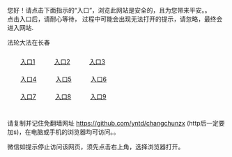 您好！请点击下面指示的“入口”，浏览此网站是安全的，且为您带来平安。。 <br/>
点击入口后，请耐心等待， 过程中可能会出现无法打开的提示，请忽略，最终会进入网站. </br>

法轮大法在长春<br/>
<div style="padding:10px"><a style="margin:20px" target="_blank" href="https://d18rrtmy76lgjn.cloudfront.net/2Qpsp?dpmhwjnu" id="ccLink1" rel="nofollow">入口1</a> <a target="_blank" style="margin:20px" href="https://d3mmqa2o2hq14x.cloudfront.net/2Qpsp?cdblx" id="ccLink2" rel="nofollow">入口2</a> <a style="margin:20px" target="_blank" href="https://d39bnkgv8nfwwh.cloudfront.net/2Qpsp?hgcjwa" id="ccLink3" rel="nofollow">入口3</a></div>

<div style="padding:10px" ><a style="margin:20px" target="_blank" href="https://d18rrtmy76lgjn.cloudfront.net/2Qpsp?dpmhwjnu" id="ccLink4" rel="nofollow">入口4</a> <a style="margin:20px" href="https://d3mmqa2o2hq14x.cloudfront.net/2Qpsp?cdblx" target="_blank" id="ccLink5" rel="nofollow">入口5</a> <a style="margin:20px" href="https://d39bnkgv8nfwwh.cloudfront.net/2Qpsp?hgcjwa" target="_blank" id="ccLink6" rel="nofollow">入口6</a></div>

<div style="padding:10px"><a style="margin:20px" target="_blank" href="https://d18rrtmy76lgjn.cloudfront.net/2Qpsp?dpmhwjnu" id="ccLink7" rel="nofollow">入口7</a> <a style="margin:20px" href="https://d3mmqa2o2hq14x.cloudfront.net/2Qpsp?cdblx" target="_blank" id="ccLink8" rel="nofollow">入口8</a> <a style="margin:20px" target="_blank" href="https://d39bnkgv8nfwwh.cloudfront.net/2Qpsp?hgcjwa" id="ccLink9" rel="nofollow">入口9</a></div>

<br/>



请复制并记住免翻墙网址 https://github.com/yntd/changchunzx (http后一定要加s)，在电脑或手机的浏览器均可访问。。<br/>

微信如提示停止访问该网页，须先点击右上角，选择浏览器打开。
